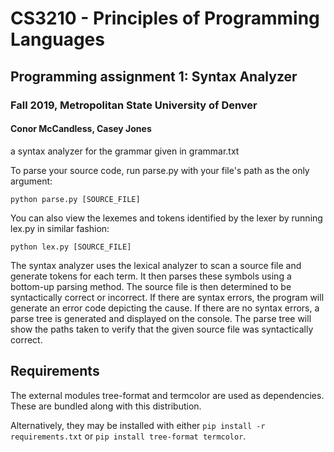 # CS3210 - Principles of Programming Languages
## Programming assignment 1: Syntax Analyzer
### Fall 2019, Metropolitan State University of Denver
#### Conor McCandless, Casey Jones

a syntax analyzer for the grammar given in grammar.txt

To parse your source code, run parse.py with your file's path as the only argument:
```
python parse.py [SOURCE_FILE]
```

You can also view the lexemes and tokens identified by the lexer by running lex.py in similar fashion:
```
python lex.py [SOURCE_FILE]
```

The syntax analyzer uses the lexical analyzer to scan a source file and generate tokens for each term.
It then parses these symbols using a bottom-up parsing method.
The source file is then determined to be syntactically correct or incorrect.
If there are syntax errors, the program will generate an error code depicting the cause.
If there are no syntax errors, a parse tree is generated and displayed on the console.
The parse tree will show the paths taken to verify that the given source file was syntactically correct.

## Requirements

The external modules tree-format and termcolor are used as dependencies.
These are bundled along with this distribution.

Alternatively, they may be installed with either `pip install -r requirements.txt` or `pip install tree-format termcolor`.
